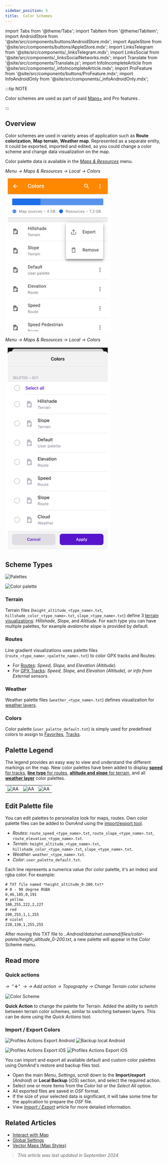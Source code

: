 ```yaml
---
sidebar_position: 5
title:  Color Schemes
---
```


import Tabs from '@theme/Tabs';
import TabItem from '@theme/TabItem';
import AndroidStore from '@site/src/components/buttons/AndroidStore.mdx';
import AppleStore from '@site/src/components/buttons/AppleStore.mdx';
import LinksTelegram from '@site/src/components/_linksTelegram.mdx';
import LinksSocial from '@site/src/components/_linksSocialNetworks.mdx';
import Translate from '@site/src/components/Translate.js';
import InfoIncompleteArticle from '@site/src/components/_infoIncompleteArticle.mdx';
import ProFeature from '@site/src/components/buttons/ProFeature.mdx';
import InfoAndroidOnly from '@site/src/components/_infoAndroidOnly.mdx';


:::tip NOTE

Сolor schemes are used as part of paid [Maps+](../purchases/index.md) and Pro <ProFeature /> features .  

:::

## Overview

Color schemes are used in variety areas of application such as **Route colorization**, **Map terrain**, **Weather map**. Represented as a separate entity, it could be exported, imported and edited, so you could change a color scheme and change data visualization on the map.

Color palette data is available in the [*Maps & Resources*](../personal/maps.md#local) menu.

<Tabs groupId="operating-systems">

<TabItem value="android" label="Android">

*Menu → Maps & Resources → Local → Colors*

![Palettes](../../../blog/2024-07-26-android-4-8/img/colors.png)

</TabItem>

<TabItem value="ios" label="iOS">

*Menu → Maps & Resources → Local → Colors*

![Color palette](../../../blog/2024-08-22-ios-4-8/img/color_palette_ios.png)

</TabItem>

</Tabs>


## Scheme Types

<Tabs groupId="operating-systems">

<TabItem value="android" label="Android">

![Palettes](@site/blog/2024-07-26-android-4-8/img/palette.png)

</TabItem>

<TabItem value="ios" label="iOS">

![Color palette](@site/blog/2024-07-26-android-4-8/img/color_altitude.png)

</TabItem>

</Tabs>


### Terrain

Terrain files (`height_altitude_<type_name>.txt`, `hillshade_color_<type_name>.txt`, `slope_<type_name>.txt`) define 3 [terrain visualizations](../plugins/contour-lines.md#hillshade-slope-and-altitude-layers): *Hillshade, Slope*, and *Altitude*. For each type you can have multiple palettes, for example *avalanche slope* is provided by default.

### Routes

Line gradient visualizations uses palette files (`route_<type_name>_<palette_name>.txt`) to color GPX tracks and Routes:

- For [Routes](../navigation/guidance/map-during-navigation.md#color): *Speed, Slope,* and *Elevation (Altitude)*.
- For [GPX Tracks](../map/tracks/index.md#color): *Speed, Slope,* and *Elevation (Altitude), or info from External sensors*.

### Weather

Weather palette files (`weather_<type_name>.txt`) defines visualization for [weather layers](../plugins/weather.md#weather-layers).

### Colors

Color palette (`user_palette_default.txt`) is simply used for predefined colors to assign to [Favorites](./favorites.md), [Tracks](./tracks/).


## Palette Legend

The legend provides an easy way to view and understand the different markings on the map. New color palettes have been added to display [**speed** for tracks](../map/tracks/index.md#color), [**line type** for routes](../navigation/guidance/map-during-navigation.md#color), [**altitude and slope** for terrain](../plugins/contour-lines.md#color-scheme), and all [**weather layer**](../plugins/weather.md#weather-layers) color palettes.

<table class="image">
    <tr>
        <td><img src={require('@site/blog/2024-07-26-android-4-8/img/legend.png').default} alt="AA"/></td>
        <td><img src={require('@site/blog/2024-07-26-android-4-8/img/legend_1.png').default} alt="AA"/></td>
        <td><img src={require('@site/blog/2024-07-26-android-4-8/img/legend_2.png').default} alt="AA"/></td>
    </tr>
</table>  


## Edit Palette file

You can edit palettes to personalize look for maps, routes. Own color palette files can be added to OsmAnd using the [import/export tool](./import-export.md).

- *Routes*: `route_speed_<type_name>.txt`, `route_slope_<type_name>.txt`, `route_elevation_<type_name>.txt`.
- *Terrain*: `height_altitude_<type_name>.txt`, `hillshade_color_<type_name>.txt`, `slope_<type_name>.txt`.
- *Weather*: `weather_<type_name>.txt`.
- *Color*: `user_palette_default.txt`.

Each line represents a numerica value (for color palette, it's an index) and rgba color. For example:

```
# TXT file named *height_altitude_0-200.txt*
# 0 - 90 degree RGBA
0,46,185,0,191
# yellow 
100,255,222,2,227
# red
200,255,1,1,255
# violet
220,130,1,255,255

```
After moving this TXT file to *..Android/data/net.osmand/files/color-palete/height_altitude_0-200.txt*, a new palette will appear in the Color Scheme menu.

## Read more

### Quick actions

*<Translate ios="true" ids="shared_string_menu,layer_map_appearance,shared_string_buttons,custom_buttons"/> →*&nbsp;  "**＋**"  &nbsp;*→ <Translate ios="true" ids="add_button"/>*  *→ Add action → Topography → Change Terrain color scheme*

![Color Scheme](@site/static/img/widgets/color_scheme.png)

**Quick Action** to change the palette for Terrain. Added the ability to switch between terrain color schemes, similar to switching between layers. This can be done using the *Quick Actions* tool.  


### Import / Export Colors

<Tabs groupId="operating-systems">

<TabItem value="android" label="Android">

*<Translate android="true" ids="shared_string_menu,shared_string_settings,import_export,export_to_file"/>*  

![Profiles Actions Export Android](@site/static/img/personal/profiles/profile_actions_export_1_andr.png)   ![Backup local Android](@site/static/img/personal/profiles/profile_actions_export_3_andr.png)

</TabItem>

<TabItem value="ios" label="iOS">

*<Translate ios="true" ids="shared_string_menu,shared_string_settings,local_backup,backup_into_file"/>*

![Profiles Actions Export iOS](@site/static/img/personal/profiles/profile_actions_export_1_ios.png)    ![Profiles Actions Export iOS](@site/static/img/personal/profiles/profile_actions_export_3_ios.png)

</TabItem>

</Tabs>

You can import and export all available default and custom color palettes using OsmAnd's restore and backup files tool.

- Open the main *Menu*, *Settings*, scroll down to the **Import/export** (*Android*) or **Local Backup** (*iOS*) section, and select the required action.
- Select one or more items from the *Color* list or the *Select All* option.
- All exported files are saved in *OSF* format.
- If the size of your selected data is significant, it will take some time for the application to prepare the *OSF* file.
- View [*Import / Export*](../personal/import-export.md) article for more detailed information.


## Related Articles

- [Interact with Map](../../user/map/interact-with-map.md)
- [Global Settings](../../user/personal/global-settings.md)
- [Vector Maps (Map Styles)](../../user/map/vector-maps.md)

> *This article was last updated in September 2024*
